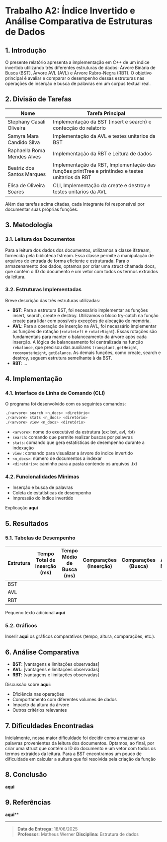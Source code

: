 # Trabalho A2: Índice Invertido e Análise Comparativa de Estruturas de Dados

## 1. Introdução

O presente relatório apresenta a implementação em C++ de um índice invertido utilizando três diferentes estruturas de dados: Árvore Binária de Busca (BST), Árvore AVL (AVL) e Árvore Rubro-Negra (RBT). O objetivo principal é avaliar e comparar o desempenho dessas estruturas nas operações de inserção e busca de palavras em um corpus textual real.

## 2. Divisão de Tarefas

| Nome                        | Tarefa Principal                                                                                |
|-----------------------------|-------------------------------------------------------------------------------------------------|
| Stephany Casali Oliveira    | Implementação da BST (insert e search)  e confecção do relatorio                                |
| Samyra Mara Candido Silva   | Implementação da AVL e testes unitarios da BST                                                  |
| Raphaella Roma Mendes Alves | Implementação da RBT e Leitura de dados                                                         |
| Beatriz dos Santos Marques  | Implementação da RBT, Implementação das funções printTree e printIndex e testes unitarios da RBT|
| Elisa de Oliveira Soares    | CLI, Implementação da create e destroy e testes unitarios da AVL                                |

Além das tarefas acima citadas, cada integrante foi responsável por documentar suas próprias funções.

## 3. Metodologia

### 3.1. Leitura dos Documentos

Para a leitura dos dados dos documentos, utilizamos a classe ifstream, fornecida pela biblioteca fstream. Essa classe permite a manipulação de arquivos de entrada de forma eficiente e estruturada. Para o armazenamento dos dados, optamos por criar uma struct chamada docs, que contém o ID do documento e um vetor com todos os termos extraídos da leitura.

### 3.2. Estruturas Implementadas

Breve descrição das três estruturas utilizadas: 

- **BST**: Para a estrutura BST, foi necessário implementar as funções insert, search, create e destroy. Utilizamos o bloco try-catch na função create para lidar com possíveis exceções de alocação de memória.
- **AVL**: Para a operação de inserção na AVL, foi necessário implementar as funções de rotação (`rotateLeft` e `rotateRight`). Essas rotações são fundamentais para manter o balanceamento da árvore após cada inserção. A lógica de balanceamento foi centralizada na função `rebalance`, que precisou das auxiliares `transplant`, `getHeight`, `recomputeHeight`, `getBalance`.
As demais funções, como create, search e destroy, seguem estrutura semelhante à da BST.
- **RBT**: ...

## 4. Implementação

### 4.1. Interface de Linha de Comando (CLI)

O programa foi desenvolvido com os seguintes comandos:

```bash
./<arvore> search <n_docs> <diretório>
./<arvore> stats <n_docs> <diretório>
./<arvore> view <n_docs> <diretório>
```
* `<arvore>`: nome do executável da estrutura (ex: bst, avl, rbt)
* `search`: comando que permite realizar buscas por palavras
* `stats`: comando que gera estatísticas de desempenho durante a indexação
* `view` : comando para visualizar a árvore do indice invertido
* `<n_docs>`: número de documentos a indexar
* `<diretório>`: caminho para a pasta contendo os arquivos .txt

### 4.2. Funcionalidades Mínimas

- Inserção e busca de palavras
- Coleta de estatísticas de desempenho
- Impressão do índice invertido

Explicação **aqui**

## 5. Resultados

### 5.1. Tabelas de Desempenho

| Estrutura | Tempo Total de Inserção (ms) | Tempo Médio de Busca (ms) | Comparações (Inserção) | Comparações (Busca) | Altura Média |
|-----------|------------------------------|---------------------------|------------------------|---------------------|--------------|
| BST       |                              |                           |                        |                     |              |
| AVL       |                              |                           |                        |                     |              |
| RBT       |                              |                           |                        |                     |              |

Pequeno texto adicional **aqui**
### 5.2. Gráficos

Inserir **aqui** os gráficos comparativos (tempo, altura, comparações, etc.).

## 6. Análise Comparativa

- **BST**: [vantagens e limitações observadas]
- **AVL**: [vantagens e limitações observadas]
- **RBT**: [vantagens e limitações observadas]

Discussão sobre **aqui**:
- Eficiência nas operações
- Comportamento com diferentes volumes de dados
- Impacto da altura da árvore
- Outros critérios relevantes

## 7. Dificuldades Encontradas

Inicialmente, nossa maior dificuldade foi decidir como armazenar as palavras provenientes da leitura dos documentos. Optamos, ao final, por criar uma struct que contém o ID do documento e um vetor com todos os termos extraídos da leitura.
Para a BST encontramos um pouco de dificuldade em calcular a aultura que foi resolvida pela criação da função

## 8. Conclusão

**aqui**

## 9. Referências

**aqui****

---

> **Data de Entrega:** 18/06/2025  
> **Professor:** Matheus Werner 
> **Disciplina:** Estrutura de dados
